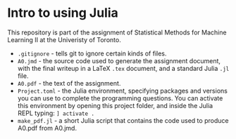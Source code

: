 # Intro to using Julia
This repository is part of the assignment of Statistical Methods for Machine Learning II at the Univeristy of Toronto.

* `.gitignore` - tells git to ignore certain kinds of files. 
* `A0.jmd` - the source code used to generate the assignment document, with the final writeup in a LaTeX `.tex` document, and a standard Julia `.jl` file.
* `A0.pdf` - the text of the assignment.
* `Project.toml` - the Julia environment, specifying packages and versions you can use to complete the programming questions. You can activate this environment by opening this project folder, and inside the Julia REPL typing: `] activate .`
* `make_pdf.jl` - a short Julia script that contains the code used to produce A0.pdf from A0.jmd.


